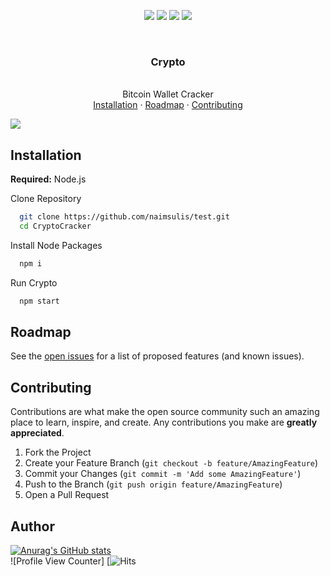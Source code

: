 <p align="center">
<img src=https://img.shields.io/github//>
<img src=https://img.shields.io/github />
<img src=https://img.shields.io/github/ />
<img src=https://img.shields.io/github/ />
<p>
<br />

<div align="center">
  <h3 align="center">Crypto</h3>
  <p align="center">
    <br />
    Bitcoin Wallet Cracker
    <br />
    <a href="#Installation">Installation</a>
    ·
    <a href="#Roadmap">Roadmap</a>
    ·
    <a href="#Contributing">Contributing</a>
  </p>
</div>

<img src=https://www.cointribune.com/app/uploads/2024/01/AlgosOne-AI-Revolution-in-Crypto-Trading.png />

## Installation

**Required:** Node.js

Clone Repository

```bash
  git clone https://github.com/naimsulis/test.git
  cd CryptoCracker
```

Install Node Packages

```bash
  npm i
```

Run Crypto

```bash
  npm start
```

## Roadmap

See the <a href="">open issues</a> for a list of proposed features (and known issues).

## Contributing

Contributions are what make the open source community such an amazing place to learn, inspire, and create. Any contributions you make are **greatly appreciated**.
1. Fork the Project
2. Create your Feature Branch (`git checkout -b feature/AmazingFeature`)
3. Commit your Changes (`git commit -m 'Add some AmazingFeature'`)
4. Push to the Branch (`git push origin feature/AmazingFeature`)
5. Open a Pull Request

## Author

[![Anurag's GitHub stats](https://github-readme-stats.vercel.app/api?username=mrawsky)](https://github.com/anuraghazra/github-readme-stats)
<br/>
![Profile View Counter]
[![Hits](https://hits.seeyoufarm.com/api/count/incr/badge.svg?url=https%3A%2F%2Fhits.seeyoufarm.com)